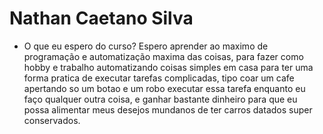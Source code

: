 # Nathan Caetano Silva

- O que eu espero do curso?
Espero aprender ao maximo de programação e automatização maxima das coisas, para fazer como hobby e trabalho automatizando coisas simples em casa para ter uma forma pratica de executar tarefas complicadas, tipo coar um cafe apertando so um botao e um robo executar essa tarefa enquanto eu faço qualquer outra coisa, e ganhar bastante dinheiro para que eu possa alimentar meus desejos mundanos de ter carros datados super conservados.
